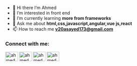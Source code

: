 - 👋 Hi there I’m Ahmed
- 👀 I’m interested in front end
- 🌱 I’m currently learning **more from frameworks**
- 💬 Ask me about **html,css,javascript,angular,vue js,react**
- 📫 How to reach me **v20asayed173@gmail.com**
<!---
Ahmedkhaled001/Ahmedkhaled001 is a ✨ special ✨ repository because its `README.md` (this file) appears on your GitHub profile.
You can click the Preview link to take a look at your changes.
--->
<h3 align="left">Connect with me:</h3>
<p align="left">
<a href="https://twitter.com/midoten1030" target="blank"><img align="center" src="https://cdn.jsdelivr.net/npm/simple-icons@3.0.1/icons/twitter.svg" alt="ahmedkhaled" height="30" width="40" /></a>
<a href="https://www.linkedin.com/in/ahmed-khaled-1st/" target="blank"><img align="center" src="https://cdn.jsdelivr.net/npm/simple-icons@3.0.1/icons/linkedin.svg" alt="ahmedkhaled" height="30" width="40" /></a>
<a href="https://www.facebook.com/profile.php?id=100002293997484" target="blank"><img align="center" src="https://cdn.jsdelivr.net/npm/simple-icons@3.0.1/icons/facebook.svg" alt="ahmedkhaled" height="30" width="40" /></a>
<a href="https://www.instagram.com/ahmedkhaled.1_/" target="blank"><img align="center" src="https://cdn.jsdelivr.net/npm/simple-icons@3.0.1/icons/instagram.svg" alt="ahmedkhaled" height="30" width="40" /></a>
</p>
